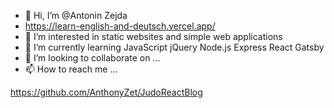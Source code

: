 - 👋 Hi, I’m @Antonin Zejda
- https://learn-english-and-deutsch.vercel.app/
- 👀 I’m interested in static websites and simple web applications
- 🌱 I’m currently learning JavaScript jQuery Node.js Express React Gatsby
- 💞️ I’m looking to collaborate on ...
- 📫 How to reach me ...

https://github.com/AnthonyZet/JudoReactBlog

<!---
AnthonyZet/AnthonyZet is a ✨ special ✨ repository because its `README.md` (this file) appears on your GitHub profile.
You can click the Preview link to take a look at your changes.
--->
